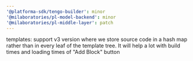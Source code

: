 ```yaml
---
'@platforma-sdk/tengo-builder': minor
'@milaboratories/pl-model-backend': minor
'@milaboratories/pl-middle-layer': patch
---
```


templates: support v3 version where we store source code in a hash map rather than in every leaf of the template tree. It will help a lot with build times and loading times of "Add Block" button
